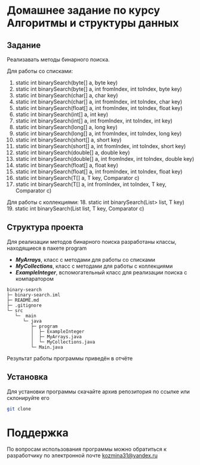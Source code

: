# Домашнее задание по курсу Алгоритмы и структуры данных

## Задание
Реализавать методы бинарного поиска.

Для работы со списками:  
1. static int binarySearch(byte[] a, byte key)  
2. static int binarySearch(byte[] a, int fromIndex, int toIndex, byte key)  
3. static int binarySearch(char[] a, char key)  
4. static int binarySearch(char[] a, int fromIndex, int toIndex, char key)  
5. static int binarySearch(float[] a, int fromIndex, int toIndex, float key)  
6. static int binarySearch(int[] a, int key)  
7. static int binarySearch(int[] a, int fromIndex, int toIndex, int key)  
8. static int binarySearch(long[] a, long key)  
9. static int binarySearch(long[] a, int fromIndex, int toIndex, long key)  
10. static int binarySearch(short[] a, short key)  
11. static int binarySearch(short[] a, int fromIndex, int toIndex, short key)  
12. static int binarySearch(double[] a, double key)  
13. static int binarySearch(double[] a, int fromIndex, int toIndex, double key)  
14. static int binarySearch(float[] a, float key)  
15. static int binarySearch(float[] a, int fromIndex, int toIndex, float key)  
16. static int binarySearch(T[] a, T key, Comparator c)  
17. static int binarySearch(T[] a, int fromIndex, int toIndex, T key, Comparator c)  

Для работы с коллекциями:
18. static int binarySearch(List> list, T key)  
19. static int binarySearch(List list, T key, Comparator c)


## Структура проекта

Для реализации методов бинарного поиска разработаны классы, находящиеся в пакете program
-	***MyArrays***, класс с методами для работы со списками
-	***MyCollections***, класс с методами для работы с коллекциями
-	***ExampleInteger***, вспомогательный класс для реализации поиска с компаратором


```plaintext
binary-search
├─ binary-search.iml                  
├─ README.md
├─ .gitignore
└─ src
   └─  main
      └─ java
         ├─ program
         │  ├─ ExampleInteger
         │  ├─ MyArrays.java
         │  └─ MyCollections.java
         └─ Main.java

```

Результат работы программы приведён в отчёте


## Установка

Для установки программы скачайте архив репозитория по ссылке или склонируйте его
```bash
git clone   
```


# Поддержка
По вопросам использования программы можно обратиться к разработчику по электронной почте <a href="mailto:mail@example.com">kozmina31@yandex.ru</a>
